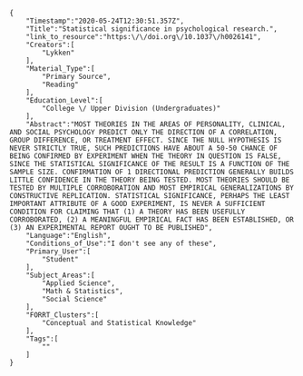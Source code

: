 
    {
        "Timestamp":"2020-05-24T12:30:51.357Z",
        "Title":"Statistical significance in psychological research.",
        "link_to_resource":"https:\/\/doi.org\/10.1037\/h0026141",
        "Creators":[
            "Lykken"
        ],
        "Material_Type":[
            "Primary Source",
            "Reading"
        ],
        "Education_Level":[
            "College \/ Upper Division (Undergraduates)"
        ],
        "Abstract":"MOST THEORIES IN THE AREAS OF PERSONALITY, CLINICAL, AND SOCIAL PSYCHOLOGY PREDICT ONLY THE DIRECTION OF A CORRELATION, GROUP DIFFERENCE, OR TREATMENT EFFECT. SINCE THE NULL HYPOTHESIS IS NEVER STRICTLY TRUE, SUCH PREDICTIONS HAVE ABOUT A 50-50 CHANCE OF BEING CONFIRMED BY EXPERIMENT WHEN THE THEORY IN QUESTION IS FALSE, SINCE THE STATISTICAL SIGNIFICANCE OF THE RESULT IS A FUNCTION OF THE SAMPLE SIZE. CONFIRMATION OF 1 DIRECTIONAL PREDICTION GENERALLY BUILDS LITTLE CONFIDENCE IN THE THEORY BEING TESTED. MOST THEORIES SHOULD BE TESTED BY MULTIPLE CORROBORATION AND MOST EMPIRICAL GENERALIZATIONS BY CONSTRUCTIVE REPLICATION. STATISTICAL SIGNIFICANCE, PERHAPS THE LEAST IMPORTANT ATTRIBUTE OF A GOOD EXPERIMENT, IS NEVER A SUFFICIENT CONDITION FOR CLAIMING THAT (1) A THEORY HAS BEEN USEFULLY CORROBORATED, (2) A MEANINGFUL EMPIRICAL FACT HAS BEEN ESTABLISHED, OR (3) AN EXPERIMENTAL REPORT OUGHT TO BE PUBLISHED",
        "Language":"English",
        "Conditions_of_Use":"I don't see any of these",
        "Primary_User":[
            "Student"
        ],
        "Subject_Areas":[
            "Applied Science",
            "Math & Statistics",
            "Social Science"
        ],
        "FORRT_Clusters":[
            "Conceptual and Statistical Knowledge"
        ],
        "Tags":[
            ""
        ]
    }
